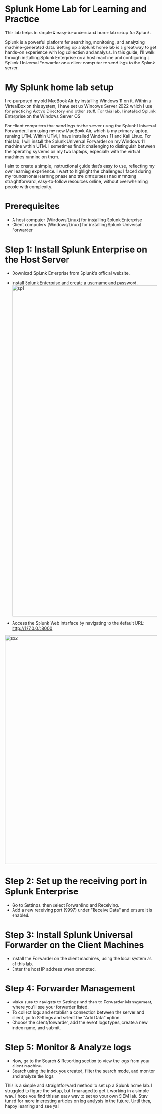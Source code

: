 # Splunk Home Lab for Learning and Practice 
This lab helps in simple & easy-to-understand home lab setup for Splunk. 

Splunk is a powerful platform for searching, monitoring, and analyzing machine-generated data. Setting up a Splunk home lab is a great way to get hands-on experience with log collection and analysis. 
In this guide, I’ll walk through installing Splunk Enterprise on a host machine and configuring a Splunk Universal Forwarder on a client computer to send logs to the Splunk server.

# My Splunk home lab setup
I re-purposed my old MacBook Air by installing Windows 11 on it. Within a VirtualBox on this system, I have set up Windows Server 2022 which I use for practicing Active Directory and other stuff. For this lab, I installed Splunk Enterprise on the Windows Server OS.

For client computers that send logs to the server using the Splunk Universal Forwarder, I am using my new MacBook Air, which is my primary laptop, running UTM. Within UTM, I have installed Windows 11 and Kali Linux. For this lab, I will install the Splunk Universal Forwarder on my Windows 11 machine within UTM.
I sometimes find it challenging to distinguish between the operating systems on my two laptops, especially with the virtual machines running on them.

I aim to create a simple, instructional guide that’s easy to use, reflecting my own learning experience. I want to highlight the challenges I faced during my foundational learning phase and the difficulties I had in finding straightforward, easy-to-follow resources online, without overwhelming people with complexity.


# Prerequisites
- A host computer (Windows/Linux) for installing Splunk Enterprise
- Client computers (Windows/Linux) for installing Splunk Universal Forwarder

# Step 1: Install Splunk Enterprise on the Host Server
- Download Splunk Enterprise from Splunk's official website.
- Install Splunk Enterprise and create a username and password.
  <img width="1093" alt="sp1" src="https://github.com/user-attachments/assets/9b2a1253-3c51-4316-ab29-2e79a3554f1d" />

- Access the Splunk Web interface by navigating to the default URL: http://127.0.0.1:8000
<img width="756" alt="sp2" src="https://github.com/user-attachments/assets/b69b2e59-2904-4dfc-abb6-655cd3df2973" />

# Step 2: Set up the receiving port in Splunk Enterprise
- Go to Settings, then select Forwarding and Receiving. 
- Add a new receiving port (9997) under "Receive Data" and ensure it is enabled.

# Step 3: Install Splunk Universal Forwarder on the Client Machines
- Install the Forwarder on the client machines, using the local system as of this lab. 
- Enter the host IP address when prompted.

# Step 4: Forwarder Management 
- Make sure to navigate to Settings and then to Forwarder Management, where you'll see your forwarder listed.
- To collect logs and establish a connection between the server and client, go to Settings and select the "Add Data" option.
- Choose the client/forwarder, add the event logs types, create a new index name, and submit.

# Step 5: Monitor & Analyze logs 
- Now, go to the Search & Reporting section to view the logs from your client machine.
- Search using the index you created, filter the search mode, and monitor and analyze the logs.

This is a simple and straightforward method to set up a Splunk home lab. I struggled to figure the setup, but I managed to get it working in a simple way. I hope you find this an easy way to set up your own SIEM lab. 
Stay tuned for more interesting articles on log analysis in the future. 
Until then, happy learning and see ya! 


